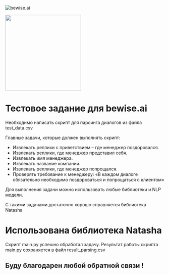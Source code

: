 ![bewise.ai](https://hh.ru/employer-logo/4269037.jpeg)
<div id="header" align="left">
  <img src="https://robotdreams.cc/ckeditor/blog/191-10-knig-o-python/pic1.gif" width="240"/>
</div>

# Тестовое задание для bewise.ai
 
Необходимо написать скрипт для парсинга диалогов из файла test_data.csv

Главные задачи, которые должен выполнять скрипт: 
  - Извлекать реплики с приветствием – где менеджер поздоровался. 
  - Извлекать реплики, где менеджер представил себя. 
  - Извлекать имя менеджера. 
  - Извлекать название компании. 
  - Извлекать реплики, где менеджер попрощался.
  - Проверять требование к менеджеру: «В каждом диалоге обязательно необходимо поздороваться и попрощаться с клиентом»

Для выполнения задачи можно использовать любые библиотеки и NLP модели.

С такими задачами достаточно хорошо справляется библиотека Natasha
# Использована библиотека Natasha

Скрипт main.py успешно обработал задачу. 
Результат работы скрипта main.py сохраняется в файл result_parsing.csv


## Буду благодарен любой обратной связи !

